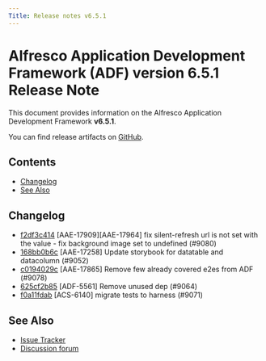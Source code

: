 ```yaml
---
Title: Release notes v6.5.1
---
```


# Alfresco Application Development Framework (ADF) version 6.5.1 Release Note

This document provides information on the Alfresco Application Development Framework **v6.5.1**.

You can find release artifacts on [GitHub](https://github.com/Alfresco/alfresco-ng2-components/releases/tag/6.5.1).

## Contents

- [Changelog](#changelog)
- [See Also](#see-also)

## Changelog

- [f2df3c414](git@github.com:Alfresco/alfresco-ng2-components/commit/f2df3c414) [AAE-17909][AAE-17964] fix silent-refresh url is not set with the value - fix background image set to undefined  (#9080)
- [168bb0b6c](git@github.com:Alfresco/alfresco-ng2-components/commit/168bb0b6c) [AAE-17258] Update storybook for datatable and datacolumn (#9052)
- [c0194029c](git@github.com:Alfresco/alfresco-ng2-components/commit/c0194029c) [AAE-17865] Remove few already covered e2es from ADF (#9078)
- [625cf2b85](git@github.com:Alfresco/alfresco-ng2-components/commit/625cf2b85) [ADF-5561] Remove unused dep (#9064)
- [f0a11fdab](git@github.com:Alfresco/alfresco-ng2-components/commit/f0a11fdab) [ACS-6140] migrate tests to harness (#9071)

## See Also

- [Issue Tracker](https://github.com/Alfresco/alfresco-ng2-components/issues/new)
- [Discussion forum](http://gitter.im/Alfresco/alfresco-ng2-components)
